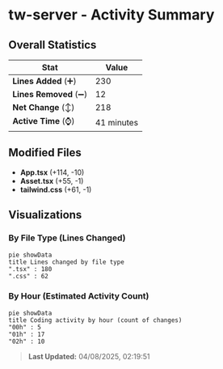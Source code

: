 # tw-server - Activity Summary 

## Overall Statistics

| Stat                   | Value                                                             |
| ---------------------- | ----------------------------------------------------------------- |
| **Lines Added** (➕)   | 230                                          |
| **Lines Removed** (➖) | 12                                        |
| **Net Change** (↕)    | 218                |
| **Active Time** (⌚)   | 41 minutes |


## Modified Files
- **App.tsx** (+114, -10)
- **Asset.tsx** (+55, -1)
- **tailwind.css** (+61, -1)

## Visualizations

### By File Type (Lines Changed)

```mermaid
pie showData
title Lines changed by file type
".tsx" : 180
".css" : 62
```

### By Hour (Estimated Activity Count)

```mermaid
pie showData
title Coding activity by hour (count of changes)
"00h" : 5
"01h" : 17
"02h" : 10
```


> **Last Updated:** 04/08/2025, 02:19:51